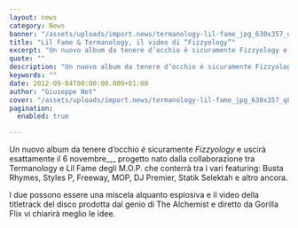 ```yaml
---
layout: news
category: News
banner: "/assets/uploads/import.news/termanology-lil-fame_jpg_630x357_q85.jpg"
title: "Lil Fame & Termanology, il video di “Fizzyology”"
excerpt: "Un nuovo album da tenere d’occhio è sicuramente Fizzyology e uscirà esattamente il 6 novembre, progetto nato dalla collaborazione tra Termanology e Lil Fame degli M.O.P. che conterrà tra i vari featuring: Busta Rhymes, Styles P, Freeway, MOP, DJ Premier, Statik Selektah e altro ancora. I due possono essere una miscela alquanto esplosiva e il [&hellip"
quote: ""
description: "Un nuovo album da tenere d’occhio è sicuramente Fizzyology e uscirà esattamente il 6 novembre, progetto nato dalla collaborazione tra Termanology e Lil Fame degli M.O.P. che conterrà tra i vari featuring: Busta Rhymes, Styles P, Freeway, MOP, DJ Premier, Statik Selektah e altro ancora. I due possono essere una miscela alquanto esplosiva e il [&hellip"
keywords: ""
date: 2012-09-04T00:00:00.000+01:00
author: "Giuseppe Net"
cover: "/assets/uploads/import.news/termanology-lil-fame_jpg_630x357_q85.jpg"
pagination:
  enabled: true

---
```


Un nuovo album da tenere d’occhio _è_ sicuramente _Fizzyology_ e uscirà esattamente il 6 novembre_,_ progetto nato dalla collaborazione tra Termanology e Lil Fame degli M.O.P. che conterrà tra i vari featuring: Busta Rhymes, Styles P, Freeway, MOP, DJ Premier, Statik Selektah e altro ancora.

I due possono essere una miscela alquanto esplosiva e il video della titletrack del disco prodotta dal genio di The Alchemist e diretto da Gorilla Flix vi chiarirà meglio le idee.